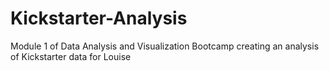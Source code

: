 # Kickstarter-Analysis
Module 1 of Data Analysis and Visualization Bootcamp creating an analysis of Kickstarter data for Louise

